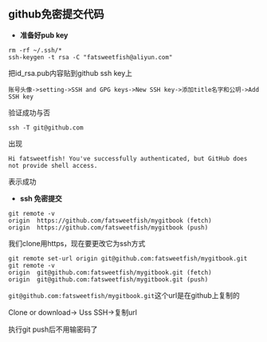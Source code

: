 ## github免密提交代码

* **准备好pub key**

```
rm -rf ~/.ssh/*
ssh-keygen -t rsa -C "fatsweetfish@aliyun.com"

```

把id_rsa.pub内容贴到github ssh key上

```
账号头像->setting->SSH and GPG keys->New SSH key->添加title名字和公玥->Add SSH key
```

验证成功与否

```
ssh -T git@github.com
```

出现

```
Hi fatsweetfish! You've successfully authenticated, but GitHub does not provide shell access.
```

表示成功

* **ssh 免密提交**

```
git remote -v
origin	https://github.com/fatsweetfish/mygitbook (fetch)
origin	https://github.com/fatsweetfish/mygitbook (push)

```

我们clone用https，现在要更改它为ssh方式

```
git remote set-url origin git@github.com:fatsweetfish/mygitbook.git
git remote -v
origin	git@github.com:fatsweetfish/mygitbook.git (fetch)
origin	git@github.com:fatsweetfish/mygitbook.git (push)

```

`git@github.com:fatsweetfish/mygitbook.git`这个url是在github上复制的

Clone or download-> Uss SSH->复制url

执行git push后不用输密码了